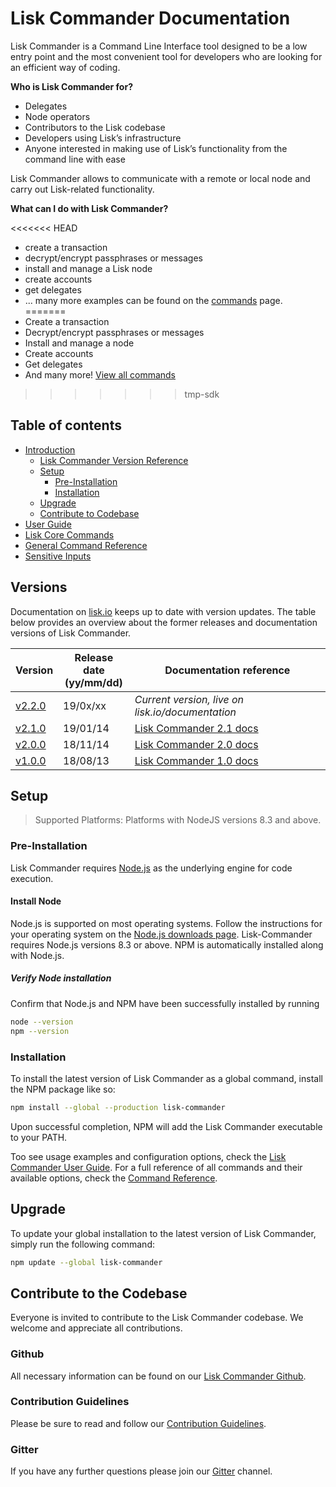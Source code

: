 # Lisk Commander Documentation

Lisk Commander is a Command Line Interface tool designed to be a low entry point and the most convenient tool for developers who are looking for an efficient way of coding.

**Who is Lisk Commander for?**

- Delegates
- Node operators
- Contributors to the Lisk codebase
- Developers using Lisk’s infrastructure
- Anyone interested in making use of Lisk’s functionality from the command line with ease

Lisk Commander allows to communicate with a remote or local node and carry out Lisk-related functionality.

**What can I do with Lisk Commander?**

<<<<<<< HEAD
- create a transaction
- decrypt/encrypt passphrases or messages
- install and manage a Lisk node
- create accounts
- get delegates
- ... many more examples can be found on the [commands](user-guide/commands.md) page.
=======
- Create a transaction
- Decrypt/encrypt passphrases or messages
- Install and manage a node
- Create accounts
- Get delegates
- And many more! [View all commands](user-guide/commands.md)
>>>>>>> tmp-sdk

## Table of contents

- [Introduction](#lisk-commander-documentation)
  - [Lisk Commander Version Reference](#versions)
  - [Setup](#setup)
    - [Pre-Installation](#pre-installation)
    - [Installation](#installation)
  - [Upgrade](#upgrade)
  - [Contribute to Codebase](#contribute-to-the-codebase)
- [User Guide](user-guide.md)
- [Lisk Core Commands](user-guide/lisk-core.md)
- [General Command Reference](user-guide/commands.md)
- [Sensitive Inputs](user-guide/sensitive-inputs.md)

## Versions

Documentation on [lisk.io](https://lisk.io/documentation) keeps up to date with version updates. The table below provides an overview about the former releases and documentation versions of Lisk Commander.

Version | Release date <br> (yy/mm/dd)| Documentation reference
---     | ---         | ---
[v2.2.0](https://github.com/LiskHQ/lisk/releases/tag/v2.1.0) | 19/0x/xx | *Current version, live on lisk.io/documentation*
[v2.1.0](https://github.com/LiskHQ/lisk-commander/releases/tag/v2.1.0) | 19/01/14 | [Lisk Commander 2.1 docs](https://github.com/LiskHQ/lisk-docs/blob/commander-2.1.0/introduction.md)
[v2.0.0](https://github.com/LiskHQ/lisk-commander/releases/tag/v2.0.0) | 18/11/14 | [Lisk Commander 2.0 docs](https://github.com/LiskHQ/lisk-docs/blob/commander-2.0.0-1.0.1/introduction.md)
[v1.0.0](https://github.com/LiskHQ/lisk-commander/releases/tag/v1.0.0) | 18/08/13 | [Lisk Commander 1.0 docs](https://github.com/LiskHQ/lisk-docs/blob/commander-1.0.0/introduction.md)

## Setup

> Supported Platforms: Platforms with NodeJS versions 8.3 and above.

### Pre-Installation

Lisk Commander requires [Node.js](https://nodejs.org/) as the underlying engine for code execution.


#### Install Node

Node.js is supported on most operating systems. Follow the instructions for your operating system on the [Node.js downloads page](https://nodejs.org/en/download/). 
Lisk-Commander requires Node.js versions 8.3 or above.
NPM is automatically installed along with Node.js.

##### Verify Node installation

Confirm that Node.js and NPM have been successfully installed by running

```bash
node --version
npm --version
```

### Installation

To install the latest version of Lisk Commander as a global command, install the NPM package like so:

```bash
npm install --global --production lisk-commander
```

Upon successful completion, NPM will add the Lisk Commander executable to your PATH.

Too see usage examples and configuration options, check the [Lisk Commander User Guide](user-guide.md).
For a full reference of all commands and their available options, check the [Command Reference](user-guide/commands.md).

## Upgrade

To update your global installation to the latest version of Lisk Commander, simply run the following command:

```bash
npm update --global lisk-commander
```

## Contribute to the Codebase

Everyone is invited to contribute to the Lisk Commander codebase. We welcome and appreciate all contributions. 

### Github
All necessary information can be found on our [Lisk Commander Github](https://github.com/LiskHQ/lisk-sdk/tree/development/commander).

### Contribution Guidelines
Please be sure to read and follow our [Contribution Guidelines](https://github.com/LiskHQ/lisk-sdk/blob/development/docs/CONTRIBUTING.md).

### Gitter
If you have any further questions please join our [Gitter](https://gitter.im/LiskHQ/lisk) channel.
